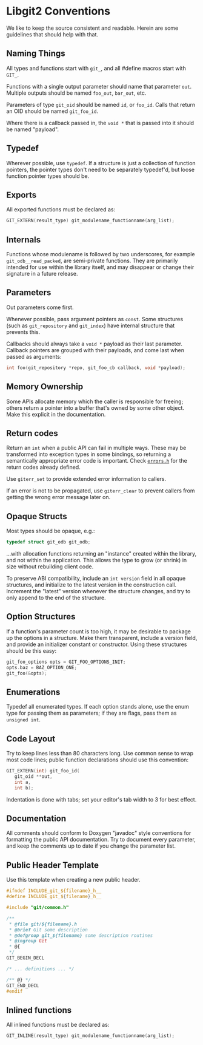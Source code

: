 # Libgit2 Conventions

We like to keep the source consistent and readable.  Herein are some guidelines
that should help with that.


## Naming Things

All types and functions start with `git_`, and all #define macros start with `GIT_`.

Functions with a single output parameter should name that parameter `out`.
Multiple outputs should be named `foo_out`, `bar_out`, etc.

Parameters of type `git_oid` should be named `id`, or `foo_id`.  Calls that
return an OID should be named `git_foo_id`.

Where there is a callback passed in, the `void *` that is passed into it should
be named "payload".

## Typedef

Wherever possible, use `typedef`.  If a structure is just a collection of
function pointers, the pointer types don't need to be separately typedef'd, but
loose function pointer types should be.

## Exports

All exported functions must be declared as:

```C
GIT_EXTERN(result_type) git_modulename_functionname(arg_list);
```

## Internals

Functions whose modulename is followed by two underscores,
for example `git_odb__read_packed`, are semi-private functions.
They are primarily intended for use within the library itself,
and may disappear or change their signature in a future release.

## Parameters

Out parameters come first.

Whenever possible, pass argument pointers as `const`.  Some structures (such
as `git_repository` and `git_index`) have internal structure that prevents
this.

Callbacks should always take a `void *` payload as their last parameter.
Callback pointers are grouped with their payloads, and come last when passed as
arguments:

```C
int foo(git_repository *repo, git_foo_cb callback, void *payload);
```


## Memory Ownership

Some APIs allocate memory which the caller is responsible for freeing; others
return a pointer into a buffer that's owned by some other object.  Make this
explicit in the documentation.


## Return codes

Return an `int` when a public API can fail in multiple ways.  These may be
transformed into exception types in some bindings, so returning a semantically
appropriate error code is important.  Check
[`errors.h`](https://github.com/libgit2/libgit2/blob/development/include/git2/errors.h)
for the return codes already defined.

Use `giterr_set` to provide extended error information to callers.

If an error is not to be propagated, use `giterr_clear` to prevent callers from
getting the wrong error message later on.


## Opaque Structs

Most types should be opaque, e.g.:

```C
typedef struct git_odb git_odb;
```

...with allocation functions returning an "instance" created within
the library, and not within the application.  This allows the type
to grow (or shrink) in size without rebuilding client code.

To preserve ABI compatibility, include an `int version` field in all opaque
structures, and initialize to the latest version in the construction call.
Increment the "latest" version whenever the structure changes, and try to only
append to the end of the structure.

## Option Structures

If a function's parameter count is too high, it may be desirable to package up
the options in a structure.  Make them transparent, include a version field,
and provide an initializer constant or constructor.  Using these structures
should be this easy:

```C
git_foo_options opts = GIT_FOO_OPTIONS_INIT;
opts.baz = BAZ_OPTION_ONE;
git_foo(&opts);
```

## Enumerations

Typedef all enumerated types.  If each option stands alone, use the enum type
for passing them as parameters; if they are flags, pass them as `unsigned int`.

## Code Layout

Try to keep lines less than 80 characters long.  Use common sense to wrap most
code lines; public function declarations should use this convention:

```C
GIT_EXTERN(int) git_foo_id(
   git_oid **out,
   int a,
   int b);
```

Indentation is done with tabs; set your editor's tab width to 3 for best effect.


## Documentation

All comments should conform to Doxygen "javadoc" style conventions for
formatting the public API documentation.  Try to document every parameter, and
keep the comments up to date if you change the parameter list.


## Public Header Template

Use this template when creating a new public header.

```C
#ifndef INCLUDE_git_${filename}_h__
#define INCLUDE_git_${filename}_h__

#include "git/common.h"

/**
 * @file git/${filename}.h
 * @brief Git some description
 * @defgroup git_${filename} some description routines
 * @ingroup Git
 * @{
 */
GIT_BEGIN_DECL

/* ... definitions ... */

/** @} */
GIT_END_DECL
#endif
```

## Inlined functions

All inlined functions must be declared as:

```C
GIT_INLINE(result_type) git_modulename_functionname(arg_list);
```




